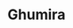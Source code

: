 ---
title: "Ghumira"
title_bn: "ঘুমিরা নদী"
description: "Ghumira river starts from Katabari and one stream ends at the Ramkhali river."
---